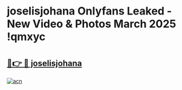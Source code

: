 # joselisjohana Onlyfans Leaked - New Video & Photos March 2025 !qmxyc

# <h2><a href="https://8pbaml.iuczelnia.edu.pl?title=joselisjohana&ref=qmxyc">🔗👉 🔴 joselisjohana</a></h2>

[![acn](https://github.com/user-attachments/assets/0f9c940e-d8b0-45ae-aac7-cd30a18b3e1c)](https://8pbaml.iuczelnia.edu.pl?title=joselisjohana&ref=qmxyc)

